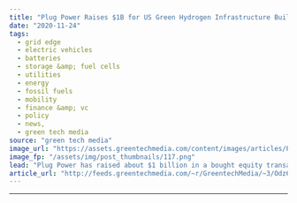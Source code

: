 ```yaml
---
title: "Plug Power Raises $1B for US Green Hydrogen Infrastructure Build-Out"
date: "2020-11-24"
tags: 
  - grid edge
  - electric vehicles
  - batteries
  - storage &amp; fuel cells
  - utilities
  - energy
  - fossil fuels
  - mobility
  - finance &amp; vc
  - policy
  - news,
  - green tech media
source: "green tech media"
image_url: "https://assets.greentechmedia.com/content/images/articles/Plug_Power_Fuel_Cell_Forklift_XL.png"
image_fp: "/assets/img/post_thumbnails/117.png"
lead: "Plug Power has raised about $1 billion in a bought equity transaction to fund its plan to build what could be the first U.S.-wide network of green hydrogen production facilities to supply fuel-cell-powered vehicles, including its own, with carbon-fre ..."
article_url: "http://feeds.greentechmedia.com/~r/GreentechMedia/~3/Odz63J9Z1D8/plug-power-raises-1b-for-u.s-green-hydrogen-infrastructure-buildout"
---
```


---
